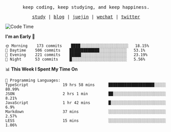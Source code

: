 <p align="center">
  <samp>
    <span>keep coding, keep studying, and keep happiness.</span>
  </samp>
</p>

<p align="center">
  <samp>
    <a href="https://github.com/ouduidui/fe-study">study</a> |
    <a href="https://deweyou.me">blog</a>  |
    <a href="https://juejin.cn/user/4309700183594366">juejin</a> |
    <a href="https://user-images.githubusercontent.com/54696834/165071004-6509e3f2-90c3-448c-9d92-3da42b0c2021.jpeg">wechat</a> |
    <a href="https://twitter.com/ouduidui">twitter</a>
  </samp>
</p>

<!--START_SECTION:waka-->
![Code Time](http://img.shields.io/badge/Code%20Time-2%2C063%20hrs%2031%20mins-blue)

**I'm an Early 🐤** 

```text
🌞 Morning    173 commits    ████░░░░░░░░░░░░░░░░░░░░░   18.15% 
🌆 Daytime    506 commits    █████████████░░░░░░░░░░░░   53.1% 
🌃 Evening    221 commits    █████░░░░░░░░░░░░░░░░░░░░   23.19% 
🌙 Night      53 commits     █░░░░░░░░░░░░░░░░░░░░░░░░   5.56%

```


📊 **This Week I Spent My Time On** 

```text
💬 Programming Languages: 
TypeScript               19 hrs 58 mins      ████████████████████░░░░░   80.99% 
JSON                     2 hrs 1 min         ██░░░░░░░░░░░░░░░░░░░░░░░   8.21% 
JavaScript               1 hr 42 mins        █░░░░░░░░░░░░░░░░░░░░░░░░   6.9% 
Markdown                 37 mins             ░░░░░░░░░░░░░░░░░░░░░░░░░   2.57% 
LESS                     15 mins             ░░░░░░░░░░░░░░░░░░░░░░░░░   1.06%

```


<!--END_SECTION:waka-->
